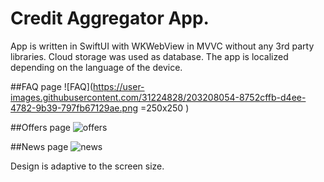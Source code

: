 # Credit Aggregator App.

App is written in SwiftUI with WKWebView in MVVC without any 3rd party libraries. Cloud storage was used as database. The app is localized depending on the language of the device.

##FAQ page
![FAQ](https://user-images.githubusercontent.com/31224828/203208054-8752cffb-d4ee-4782-9b39-797fb67129ae.png =250x250 )

##Offers page
![offers](https://user-images.githubusercontent.com/31224828/203208090-1a3fa989-feae-46c8-9195-9affbcc002e1.png)

##News page
![news](https://user-images.githubusercontent.com/31224828/203208117-e712ddc3-c31c-42f3-ac84-5f7b6f2d7621.png)

Design is adaptive to the screen size. 
